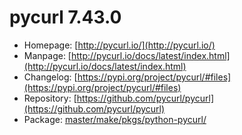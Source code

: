 # pycurl 7.43.0
 - Homepage: [http://pycurl.io/](http://pycurl.io/)
 - Manpage: [http://pycurl.io/docs/latest/index.html](http://pycurl.io/docs/latest/index.html)
 - Changelog: [https://pypi.org/project/pycurl/#files](https://pypi.org/project/pycurl/#files)
 - Repository: [https://github.com/pycurl/pycurl](https://github.com/pycurl/pycurl)
 - Package: [master/make/pkgs/python-pycurl/](https://github.com/Freetz-NG/freetz-ng/tree/master/make/pkgs/python-pycurl/)

